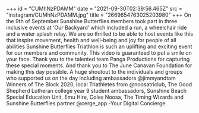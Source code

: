 +++
id = "CUMhNzPDAMM"
date = "2021-09-30T02:39:56.465Z"
src = "instagram/CUMhNzPDAMM.jpg"
title = "2669654763025203980"
+++
On the 9th of September Sunshine Butterflies members took part in three inclusive events at ‘Our Backyard’ which included a run, a wheelchair ride and a water splash relay. We are so thrilled to be able to host events like this that inspire movement, health and well-being and joy for people of all abilities Sunshine Butterflies Triathlon is such an uplifting and exciting event for our members and community. This video is guaranteed to put a smile on your face. Thank you to the talented team Panga Productions for capturing these special moments. And thank you to The June Canavan Foundation for making this day possible. A huge shoutout to the individuals and groups who supported us on the day including ambassadors @jimmyandtam Winners of The Block 2020, local Triathletes from @noosatriclub, The Good Shepherd Lutheran college year 9 student ambassadors, Sunshine Beach Special Education Unit, Emu Hire, Coles Noosa, The Timing Wizards and Sunshine Butterflies partner @cerge\_app -Your Digital Concierge.